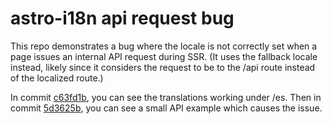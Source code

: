 # astro-i18n api request bug

This repo demonstrates a bug where the locale is not correctly set when a page issues an internal API request during SSR. (It uses the fallback locale instead, likely since it considers the request to be to the /api route instead of the localized route.)

In commit [c63fd1b](https://github.com/noahtallen/astro-i18n-minimal-bug-report/commit/c63fd1b9815d393107e380327b68770a5b1f1da0), you can see the translations working under /es. Then in commit [5d3625b](https://github.com/noahtallen/astro-i18n-minimal-bug-report/commit/5d3625b61aa9ce661d72ea2122c3cb9776ea7d85), you can see a small API example which causes the issue.

